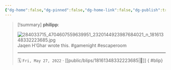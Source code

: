 ```yaml
---
{"dg-home":false,"dg-pinned":false,"dg-home-link":false,"dg-publish":true,"tags":["dgblip"],"disabled rules":["yaml-title","yaml-title-alias","file-name-heading"],"title":"philipp on instagram @ 2022-05-27","created-date":"2022-05-27T10:00:00","updated-date":"2025-05-02T17:43:08","dg-path":"blips/18161348332223685.md","permalink":"/blips/18161348332223685/","dgPassFrontmatter":true}
---
```


> [!summary] **philipp**:
>
> ![284033715_4704607559639951_2320144923987684021_n_18161348332223685.jpg](/img/user/attachments/284033715_4704607559639951_2320144923987684021_n_18161348332223685.jpg)
> Jaqen H‘Ghar wrote this. #gamenight #escaperoom
> - - -
>
> 🗓️ `Fri, May 27, 2022` · [[public/blips/18161348332223685\|🔗]]
{ #blip}

